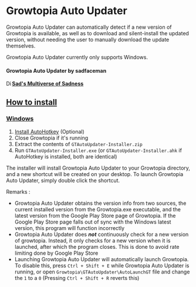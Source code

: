 # Growtopia Auto Updater

Growtopia Auto Updater can automatically detect if a new version of Growtopia is available, as well as to download and silent-install the updated version, without needing the user to manually download the update themselves.

Growtopia Auto Updater currently only supports Windows.

#### Growtopia Auto Updater by sadfaceman
<a href="https://discord.gg/2QY3dck9RY" target=_blank><img src="https://drive.google.com/thumbnail?id=1vBtDJR6I7AmdS3tf9UtPhj2dWnrFEgsE" alt="Discord" width="16" height="16" style="float:left">**Sad's Multiverse of Sadness**</img>

## How to install
### Windows
1. [Install AutoHotkey](https://www.autohotkey.com "Install AutoHotkey") (Optional)
2. Close Growtopia if it's running
3. Extract the contents of `GTAutoUpdater-Installer.zip`
4. Run `GTAutoUpdater-Installer.exe` (or `GTAutoUpdater-Installer.ahk` if AutoHotkey is installed, both are identical)

The installer will install Growtopia Auto Updater to your Growtopia directory, and a new shortcut will be created on your desktop. To launch Growtopia Auto Updater, simply double click the shortcut.

Remarks :

- Growtopia Auto Updater obtains the version info from two sources, the current installed version from the Growtopia.exe executable, and the latest version from the Google Play Store page of Growtopia. If the Google Play Store page falls out of sync with the Windows latest version, this program will function incorrectly
- Growtopia Auto Updater does ***not*** continuously check for a new version of growtopia. Instead, it only checks for a new version when it is launched, after which the program closes. This is done to avoid rate limiting done by Google Play Store
- Launching Growtopia Auto Updater will automatically launch Growtopia. To disable this, press `Ctrl + Shift + E` while Growtopia Auto Updater is running, or open `Growtopia\GTAutoUpdater\AutoLaunchGT` file and change the `1` to a `0` (Pressing `Ctrl + Shift + R` reverts this)

